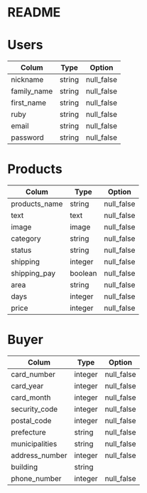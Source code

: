 # README

# Users
| Colum       | Type   | Option     |
| ----------- | ------ | ---------- |
| nickname    | string | null_false |
| family_name | string | null_false |
| first_name  | string | null_false |
| ruby        | string | null_false |
| email       | string | null_false |  
| password    | string | null_false |

# Products
| Colum         | Type    | Option     |
| ------------- | ------- | ---------- |
| products_name | string  | null_false |
| text          | text    | null_false |
| image         | image   | null_false |
| category      | string  | null_false |
| status        | string  | null_false |
| shipping      | integer | null_false |
| shipping_pay  | boolean | null_false |
| area          | string  | null_false |
| days          | integer | null_false |
| price         | integer | null_false |

# Buyer
| Colum          | Type    | Option     |
| -------------- | ------- | ---------- |
| card_number    | integer | null_false |
| card_year      | integer | null_false |
| card_month     | integer | null_false |
| security_code  | integer | null_false |
| postal_code    | integer | null_false |
| prefecture     | string  | null_false |
| municipalities | string  | null_false |
| address_number | integer | null_false |
| building       | string  |            |
| phone_number   | integer | null_false |
